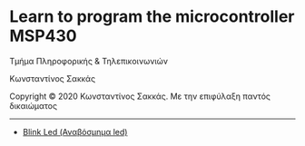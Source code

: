 <html>
<head>

</head>
<body>
<h1>Learn to program the microcontroller MSP430</h1>
<p> Τμήμα Πληροφορικής & Τηλεπικοινωνιών </p>
<p> Κωνσταντίνος Σακκάς</p>
<p>Copyright © 2020 Κωνσταντίνος Σακκάς. Με την επιφύλαξη παντός δικαιώματος</p>
<hr>
<ul>
<li><a href="https://github.com/ksakkas/Microcontroller-MSP430/blob/master/Code/Greek/blink.ino">Blink Led (Αναβόσμημα led)</a></li> 


</ul>

</body>
</html>
